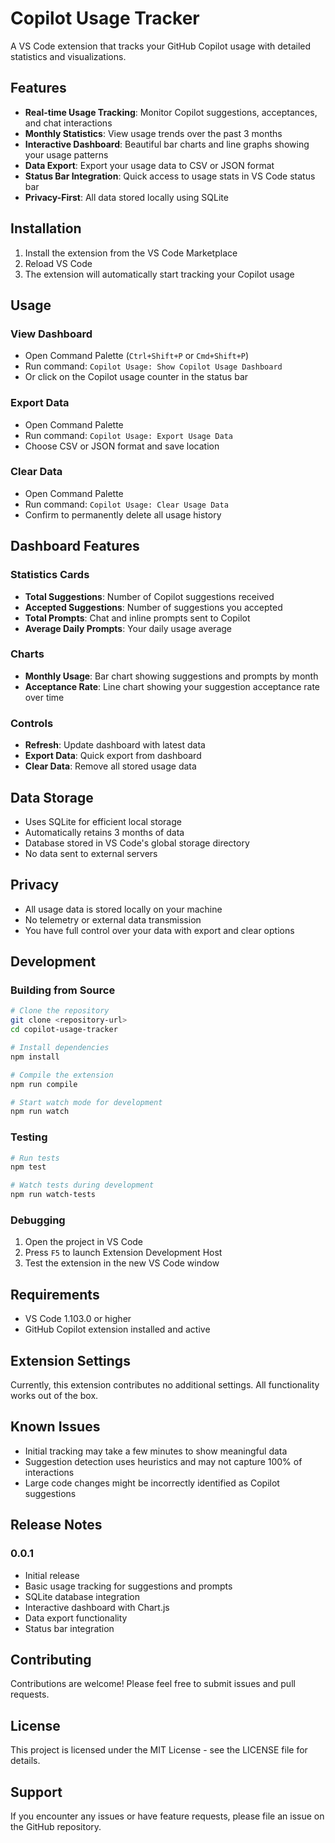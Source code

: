 # Copilot Usage Tracker

A VS Code extension that tracks your GitHub Copilot usage with detailed statistics and visualizations.

## Features

- **Real-time Usage Tracking**: Monitor Copilot suggestions, acceptances, and chat interactions
- **Monthly Statistics**: View usage trends over the past 3 months
- **Interactive Dashboard**: Beautiful bar charts and line graphs showing your usage patterns
- **Data Export**: Export your usage data to CSV or JSON format
- **Status Bar Integration**: Quick access to usage stats in VS Code status bar
- **Privacy-First**: All data stored locally using SQLite

## Installation

1. Install the extension from the VS Code Marketplace
2. Reload VS Code
3. The extension will automatically start tracking your Copilot usage

## Usage

### View Dashboard
- Open Command Palette (`Ctrl+Shift+P` or `Cmd+Shift+P`)
- Run command: `Copilot Usage: Show Copilot Usage Dashboard`
- Or click on the Copilot usage counter in the status bar

### Export Data
- Open Command Palette
- Run command: `Copilot Usage: Export Usage Data`
- Choose CSV or JSON format and save location

### Clear Data
- Open Command Palette
- Run command: `Copilot Usage: Clear Usage Data`
- Confirm to permanently delete all usage history

## Dashboard Features

### Statistics Cards
- **Total Suggestions**: Number of Copilot suggestions received
- **Accepted Suggestions**: Number of suggestions you accepted
- **Total Prompts**: Chat and inline prompts sent to Copilot
- **Average Daily Prompts**: Your daily usage average

### Charts
- **Monthly Usage**: Bar chart showing suggestions and prompts by month
- **Acceptance Rate**: Line chart showing your suggestion acceptance rate over time

### Controls
- **Refresh**: Update dashboard with latest data
- **Export Data**: Quick export from dashboard
- **Clear Data**: Remove all stored usage data

## Data Storage

- Uses SQLite for efficient local storage
- Automatically retains 3 months of data
- Database stored in VS Code's global storage directory
- No data sent to external servers

## Privacy

- All usage data is stored locally on your machine
- No telemetry or external data transmission
- You have full control over your data with export and clear options

## Development

### Building from Source

```bash
# Clone the repository
git clone <repository-url>
cd copilot-usage-tracker

# Install dependencies
npm install

# Compile the extension
npm run compile

# Start watch mode for development
npm run watch
```

### Testing

```bash
# Run tests
npm test

# Watch tests during development
npm run watch-tests
```

### Debugging

1. Open the project in VS Code
2. Press `F5` to launch Extension Development Host
3. Test the extension in the new VS Code window

## Requirements

- VS Code 1.103.0 or higher
- GitHub Copilot extension installed and active

## Extension Settings

Currently, this extension contributes no additional settings. All functionality works out of the box.

## Known Issues

- Initial tracking may take a few minutes to show meaningful data
- Suggestion detection uses heuristics and may not capture 100% of interactions
- Large code changes might be incorrectly identified as Copilot suggestions

## Release Notes

### 0.0.1

- Initial release
- Basic usage tracking for suggestions and prompts
- SQLite database integration
- Interactive dashboard with Chart.js
- Data export functionality
- Status bar integration

## Contributing

Contributions are welcome! Please feel free to submit issues and pull requests.

## License

This project is licensed under the MIT License - see the LICENSE file for details.

## Support

If you encounter any issues or have feature requests, please file an issue on the GitHub repository.

